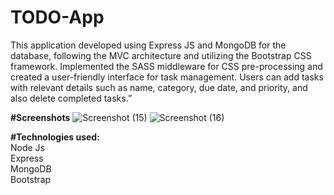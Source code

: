# TODO-App
This application developed using Express JS and MongoDB for the database, following the MVC architecture and utilizing the Bootstrap CSS framework. Implemented the SASS middleware for CSS pre-processing and created a user-friendly interface for task management. Users can add tasks with relevant details such as name, category, due date, and priority, and also delete completed tasks.”


<b>#Screenshots</b>
![Screenshot (15)](https://user-images.githubusercontent.com/50518011/198845642-e22b88d1-5793-410f-9bdf-6a06f70f2877.png)
![Screenshot (16)](https://user-images.githubusercontent.com/50518011/198845662-521890f6-19dd-4d8e-a44c-fa456aeecae7.png)


 
<b>#Technologies used: </b>
<br>
Node Js
<br>
Express
<br>
MongoDB
<br>
Bootstrap

